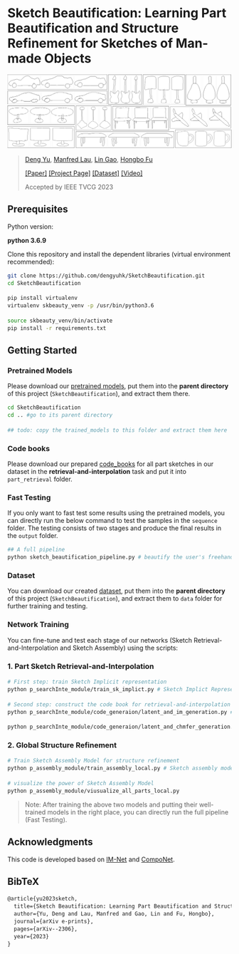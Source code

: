 # Sketch Beautification: Learning Part Beautification and Structure Refinement for Sketches of Man-made Objects

![tesear](tesear.png)

> [Deng Yu](https://dengyuhk.github.io/), [Manfred Lau](https://www.scm.cityu.edu.hk/people/lau-chung-man-manfred), [Lin Gao](https://geometrylearning.com/lin/), [Hongbo Fu](https://sweb.cityu.edu.hk/hongbofu/)
>
> [[Paper]](https://arxiv.org/abs/2306.05832) [[Project Page]](https://dengyuhk.github.io/SketchBeautification/) [[Dataset]](#Dataset) [[Video]](https://www.youtube.com/watch?v=npL3IZSO_YE&t=7s)
>
> Accepted by IEEE TVCG 2023

## Prerequisites

Python version:

**python 3.6.9**

Clone this repository and install the dependent libraries (virtual environment recommended):

```bash
git clone https://github.com/dengyuhk/SketchBeautification.git
cd SketchBeautification

pip install virtualenv
virtualenv skbeauty_venv -p /usr/bin/python3.6

source skbeauty_venv/bin/activate
pip install -r requirements.txt
```

## Getting Started

### Pretrained Models

Please download our [pretrained models](https://drive.google.com/file/d/1FECRj0k9ktjnUyL0zpLA0-FJOWzvY4LB/view?usp=sharing), put them into the **parent directory** of this project (`SketchBeautification`), and extract them there.

```bash
cd SketchBeautification
cd .. #go to its parent directory

## todo: copy the trained_models to this folder and extract them here
```

### Code books

Please download our prepared [code_books](https://drive.google.com/file/d/1-PyNf1bXXjQxSj6WJ_EMjB44PlNVTOqq/view?usp=sharing) for all part sketches in our dataset in the **retrieval-and-interpolation** task and put it into `part_retrieval` folder.

### Fast Testing

If you only want to fast test some results using the pretrained models, you can directly run the below command to test the samples in the `sequence` folder. The testing consists of two stages and produce the final results in the `output` folder.

```bash
## A full pipeline 
python sketch_beautification_pipeline.py # beautify the user's freehand sketches via part geometry beautification and global structure refinement.
```

### Dataset

You can download our created [dataset](https://drive.google.com/file/d/1L-EisRMcpN3bUGb40PrZ7KkVOmGmyfAR/view?usp=sharing), put them into the **parent directory** of this project (`SketchBeautification`), and extract them to `data` folder for further training and testing. 

### Network Training

You can fine-tune and test each stage of our networks (Sketch Retrieval-and-Interpolation and Sketch Assembly) using the scripts:

### 1. Part Sketch Retrieval-and-Interpolation

```bash
# First step: train Sketch Implicit representation
python p_searchInte_module/train_sk_implict.py # Sketch Implict Representations

# Second step: construct the code book for retrieval-and-interpolation (choose one of the below methods)
python p_searchInte_module/code_generaion/latent_and_im_generation.py #Store latent code and  ground truth part sketches (slower in retrieval).

python p_searchInte_module/code_generaion/latent_and_chmfer_generation.py #Store latent codes and only valid points in each part sketch (faster in retrieval and we use this way to build the code book).  
```

### 2. Global Structure Refinement

``` bash
# Train Sketch Assembly Model for structure refinement
python p_assembly_module/train_assembly_local.py # Sketch assembly model

# visualize the power of Sketch Assembly Model
python p_assembly_module/viusualize_all_parts_local.py
```

> Note: After training the above two models and putting their well-trained models in the right place, you can directly run the full pipeline (Fast Testing).

## Acknowledgments

This code is developed based on [IM-Net](https://github.com/czq142857/IM-NET) and [CompoNet](https://github.com/nschor/CompoNet).

## BibTeX

```tex
@article{yu2023sketch,
  title={Sketch Beautification: Learning Part Beautification and Structure Refinement for Sketches of Man-made Objects},
  author={Yu, Deng and Lau, Manfred and Gao, Lin and Fu, Hongbo},
  journal={arXiv e-prints},
  pages={arXiv--2306},
  year={2023}
}
```

